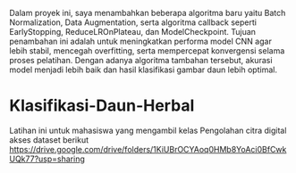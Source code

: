 Dalam proyek ini, saya menambahkan beberapa algoritma baru yaitu Batch Normalization, Data Augmentation, serta algoritma callback seperti EarlyStopping, ReduceLROnPlateau, dan ModelCheckpoint. Tujuan penambahan ini adalah untuk meningkatkan performa model CNN agar lebih stabil, mencegah overfitting, serta mempercepat konvergensi selama proses pelatihan. Dengan adanya algoritma tambahan tersebut, akurasi model menjadi lebih baik dan hasil klasifikasi gambar daun lebih optimal.

# Klasifikasi-Daun-Herbal

Latihan ini untuk mahasiswa yang mengambil kelas Pengolahan citra digital
akses dataset berikut https://drive.google.com/drive/folders/1KiUBrOCYAoq0HMb8YoAci0BfCwkUQk77?usp=sharing
